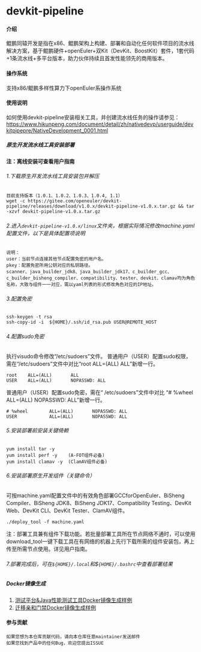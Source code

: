 # devkit-pipeline

#### 介绍
鲲鹏同辕开发是指在x86、鲲鹏架构上构建、部署和自动化任何软件项目的流水线解决方案，基于鲲鹏硬件+openEuler+双Kit（DevKit、BoostKit）套件，1套代码+1条流水线+多平台版本，助力伙伴持续且首发性能领先的商用版本。

#### 操作系统
支持x86/鲲鹏多样性算力下openEuler系操作系统

#### 使用说明
如何使用devkit-pipeline安装相关工具，并创建流水线任务的操作请参见：
https://www.hikunpeng.com/document/detail/zh/nativedevp/userguide/devkitpipepre/NativeDevelopment_0001.html
##### 原生开发流水线工具安装部署

**注：离线安装可查看用户指南**

###### 1.下载原生开发流水线工具安装包并解压

```
目前支持版本（1.0.1、1.0.2、1.0.3、1.0.4, 1.1）
wget -c https://gitee.com/openeuler/devkit-pipeline/releases/download/v1.0.x/devkit-pipeline-v1.0.x.tar.gz && tar -xzvf devkit-pipeline-v1.0.x.tar.gz
```
###### 2.进入`devkit-pipeline-v1.0.x/linux`文件夹，根据实际情况修改machine.yaml配置文件，以下是具体配置项说明

```shell
说明：
user：当前节点连接其他节点配置免密的用户名。
pkey：配置免密所用公钥对应的私钥路径。
scanner、java_builder_jdk8、java_builder_jdk17、c_builder_gcc、c_builder_bisheng_compiler、compatibility、tester、devkit、clamav均为角色名称，大致与组件一一对应，需以yaml列表的形式修改角色对应的IP地址。
```
###### 3.配置免密

```shell
ssh-keygen -t rsa
ssh-copy-id -i  ${HOME}/.ssh/id_rsa.pub USER@REMOTE_HOST
```
###### 4.配置sudo免密
执行visudo命令修改“/etc/sudoers”文件。
普通用户（USER）配置sudo权限，需在“/etc/sudoers”文件中对比“root ALL=(ALL) ALL”新增一行。
```
root    ALL=(ALL)       ALL 
USER    ALL=(ALL)       NOPASSWD: ALL
```
普通用户（USER）配置sudo免密，需在“ /etc/sudoers”文件中对比 “# %wheel ALL=(ALL) NOPASSWD: ALL”新增一行。
```
# %wheel        ALL=(ALL)       NOPASSWD: ALL 
USER            ALL=(ALL)       NOPASSWD: ALL
```
###### 5.安装部署前安装关键倚赖
```shell
yum install tar -y
yum install perf -y    (A-FOT组件必备)
yum install clamav -y  (ClamAV组件必备)
```
###### 6.安装部署原生开发组件（关键命令）
可按machine.yaml配置文件中的有效角色部署GCCforOpenEuler、BiSheng Compiler、BiSheng JDK8、BiSheng JDK17、Compatibility Testing、DevKit Web、DevKit CLI、DevKit Tester、ClamAV组件。
```
./deploy_tool -f machine.yaml
```
注：部署工具兼有组件下载功能。若批量部署工具所在节点网络不通时，可以使用download_tool一键下载工具在有网络的机器上先行下载所需的组件安装包，再上传至所需节点使用。详见用户指南。
###### 7.部署完成后，可在`${HOME}/.local`和$`{HOME}/.bashrc`中查看部署结果

##### Docker镜像生成
1. [测试平台&Java性能测试工具Docker镜像生成样例](./document/DockerFile配置/Docker镜像生成手册.md)
2. [迁移亲和门禁Docker镜像生成样例](./document/迁移&亲和Dockerfile/Docker镜像生成手册.md)

#### 参与贡献
    如果您想为本仓库贡献代码，请向本仓库任意maintainer发送邮件
    如果您找到产品中的任何Bug，欢迎您提出ISSUE
